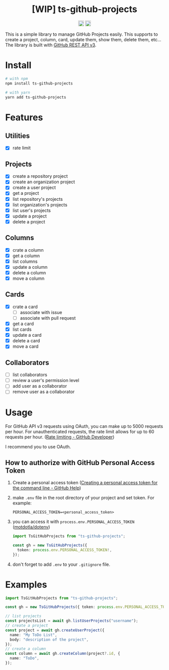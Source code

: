 <h1 align="center">[WIP] ts-github-projects</h1>
<p align="center">
<a href="https://badge.fury.io/js/ts-github-projects"><img src="https://badge.fury.io/js/ts-github-projects.svg" alt="npm version" height="18"></a>
<a href="https://github.com/9sako6/ts-github-projects/actions?query=workflow%3ACI"><img src="https://github.com/9sako6/ts-github-projects/workflows/CI/badge.svg" alt="CI" height="18"></a>
</p>

This is a simple library to manage GitHub Projects easily.
This supports to create a project, column, card, update them, show them, delete them, etc...
The library is built with [GitHub REST API v3](https://developer.github.com/v3/projects/).

# Install

```bash
# with npm
npm install ts-github-projects

# with yarn
yarn add ts-github-projects
```

# Features

## Utilities

- [x] rate limit

## Projects

- [x] create a repository project
- [x] create an organization project
- [x] create a user project
- [x] get a project
- [x] list repository's projects
- [x] list organization's projects
- [x] list user's projects
- [x] update a project
- [x] delete a project

## Columns

- [x] crate a column
- [x] get a column
- [x] list columns
- [x] update a column
- [x] delete a column
- [x] move a column

## Cards

- [x] crate a card
  - [ ] associate with issue
  - [ ] associate with pull request
- [x] get a card
- [x] list cards
- [x] update a card
- [x] delete a card
- [x] move a card

## Collaborators

- [ ] list collaborators
- [ ] review a user's permission level
- [ ] add user as a collaborator
- [ ] remove user as a collaborator

# Usage

For GitHub API v3 requests using OAuth, you can make up to 5000 requests per hour. For unauthenticated requests, the rate limit allows for up to 60 requests per hour. ([Rate limiting - GitHub Developer](https://developer.github.com/v3/#rate-limiting))

I recommend you to use OAuth.

## How to authorize with GitHub Personal Access Token

1. Create a personal access token ([Creating a personal access token for the command line - GitHub Help](https://help.github.com/en/github/authenticating-to-github/creating-a-personal-access-token-for-the-command-line))

1. make `.env` file in the root directory of your project and set token. For example:

   ```
   PERSONAL_ACCESS_TOKEN=<personal_access_token>
   ```

1. you can access it with `process.env.PERSONAL_ACCESS_TOKEN` ([motdotla/dotenv](https://github.com/motdotla/dotenv))

   ```typescript
   import TsGitHubProjects from "ts-github-projects";

   const gh = new TsGitHubProjects({
     token: process.env.PERSONAL_ACCESS_TOKEN!,
   });
   ```

1. don't forget to add `.env` to your `.gitignore` file.

# Examples

```typescript
import TsGitHubProjects from "ts-github-projects";

const gh = new TsGitHubProjects({ token: process.env.PERSONAL_ACCESS_TOKEN! });

// list projects
const projectsList = await gh.listUserProjects("username");
// create a project
const project = await gh.createUserProject({
  name: "My ToDo List",
  body: "description of the project",
});
// create a column
const column = await gh.createColumn(project?.id, {
  name: "ToDo",
});
```
